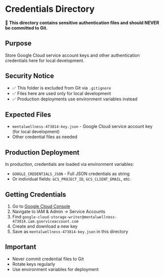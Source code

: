 # Credentials Directory

🔐 **This directory contains sensitive authentication files and should NEVER be committed to Git.**

## Purpose
Store Google Cloud service account keys and other authentication credentials here for local development.

## Security Notice
- ✅ This folder is excluded from Git via `.gitignore`
- ✅ Files here are used only for local development
- ✅ Production deployments use environment variables instead

## Expected Files
- `mentalwellness-473814-key.json` - Google Cloud service account key (for local development)
- Other credential files as needed

## Production Deployment
In production, credentials are loaded via environment variables:
- `GOOGLE_CREDENTIALS_JSON` - Full JSON credentials as string
- Or individual fields: `GCS_PROJECT_ID`, `GCS_CLIENT_EMAIL`, etc.

## Getting Credentials
1. Go to [Google Cloud Console](https://console.cloud.google.com/)
2. Navigate to IAM & Admin → Service Accounts
3. Find `google-cloud-storage-writer@mentalwellness-473814.iam.gserviceaccount.com`
4. Create and download a new key
5. Save as `mentalwellness-473814-key.json` in this directory

## Important
- Never commit credential files to Git
- Rotate keys regularly
- Use environment variables for deployment